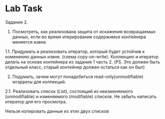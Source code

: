 # Lab Task

Задание 2.

1. Посмотреть, как реализована защита от искажения возвращаемых данных, если во время итерирования содержимое контейнера меняется извне.

1.1. Придумать и реализовать итератор, который будет устойчив к изменению данных извне. (схема copy-on-write). Коллекцию и итератор делать на основе контейнера из задания 1 часть 2. (PS. Это должен быть отдельный класс, старый контейнер должен остаться как он был)

2. Подумать, зачем могут понадобиться read-only(unmodifiable) wrapperы для коллекций.

2.1. Реализовать список (List), состоящий из неизменяемого (unmodifiable) и изменяемого (modifiable) списков. Не забыть написать итератор для его просмотра.

Нельзя копировать данные из этих двух списков
